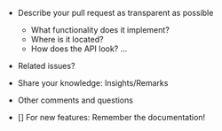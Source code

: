 * Describe your pull request as transparent as possible
  * What functionality does it implement?
  * Where is it located?
  * How does the API look?
  ...

* Related issues?

* Share your knowledge: Insights/Remarks

* Other comments and questions

* [] For new features: Remember the documentation!
